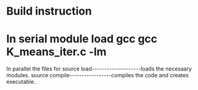 Build instruction
===============================
In serial
module load gcc 
gcc K_means_iter.c -lm
===============================
In parallel the files for
source load--------------------loads the necesaary modules.
source compile-----------------compiles the code and creates executable.
